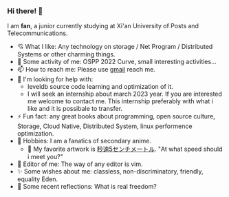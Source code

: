 ### Hi there! 👋

<!--
**fansehep/fansehep** is a ✨ _special_ ✨ repository because its `README.md` (this file) appears on your GitHub profile.

Here are some ideas to get you started:

- 🔭 I’m currently working on ...
- 🌱 I’m currently learning ...
- 👯 I’m looking to collaborate on ...
- 🤔 I’m looking for help with ...
- 💬 Ask me about ...
- 📫 How to reach me: ...
- 😄 Pronouns: ...
- ⚡ Fun fact: ...
-->

I am **fan**, a junior currently studying at Xi'an University of Posts and Telecommunications.

- 💘 What I like: Any technology on storage / Net Program / Distributed Systems or other charming things.
- 🤿 Some activity of me: OSPP 2022 Curve,  small interesting activities...
- 📫 How to reach me: Please use [gmail](yfan3763@gmail.com) reach me.
- 🤔 I'm looking for help with: 
  - leveldb source code learning and optimization of it.
  - I will seek an internship about march 2023 year. If you are interested me welcome to contact me. This internship preferably with what i like and it is possibale to transfer.
- ⚡ Fun fact: any great books about programming, open source culture, Storage, Cloud Native, Distributed System, linux performence optimization.
- 💌 Hobbies: I am a fanatics of secondary anime.
  - 🌸 My favorite artwork is [秒速5センチメートル](https://zh.wikipedia.org/zh-sg/%E7%A7%92%E9%80%9F5%E5%85%AC%E5%88%86). "At what speed should i meet you?"
- 🤯️ Editor of me: The way of any editor is vim.
- ✨ Some wishes about me: classless, non-discriminatory, friendly, equality Eden.
- 🗻 Some recent reflections: What is real freedom?
